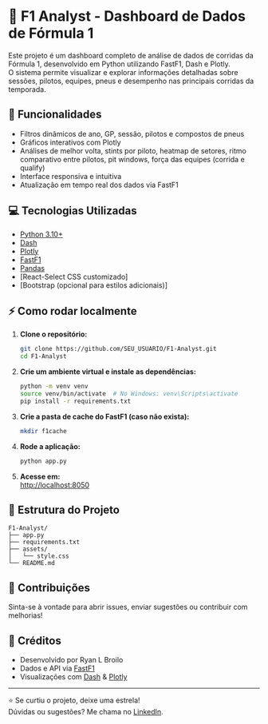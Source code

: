 # 🏁 F1 Analyst - Dashboard de Dados de Fórmula 1

Este projeto é um dashboard completo de análise de dados de corridas da Fórmula 1, desenvolvido em Python utilizando FastF1, Dash e Plotly.\
O sistema permite visualizar e explorar informações detalhadas sobre sessões, pilotos, equipes, pneus e desempenho nas principais corridas da temporada.

## 🚦 Funcionalidades

- Filtros dinâmicos de ano, GP, sessão, pilotos e compostos de pneus
- Gráficos interativos com Plotly
- Análises de melhor volta, stints por piloto, heatmap de setores, ritmo comparativo entre pilotos, pit windows, força das equipes (corrida e qualify)
- Interface responsiva e intuitiva
- Atualização em tempo real dos dados via FastF1

## 💻 Tecnologias Utilizadas

- [Python 3.10+](https://www.python.org/)
- [Dash](https://dash.plotly.com/)
- [Plotly](https://plotly.com/python/)
- [FastF1](https://theoehrly.github.io/Fast-F1/)
- [Pandas](https://pandas.pydata.org/)
- [React-Select CSS customizado]
- [Bootstrap (opcional para estilos adicionais)]

## ⚡ Como rodar localmente

1. **Clone o repositório:**

   ```bash
   git clone https://github.com/SEU_USUARIO/F1-Analyst.git
   cd F1-Analyst
   ```

2. **Crie um ambiente virtual e instale as dependências:**

   ```bash
   python -m venv venv
   source venv/bin/activate  # No Windows: venv\Scripts\activate
   pip install -r requirements.txt
   ```

3. **Crie a pasta de cache do FastF1 (caso não exista):**

   ```bash
   mkdir f1cache
   ```

4. **Rode a aplicação:**

   ```bash
   python app.py
   ```

5. **Acesse em:**\
   [http://localhost:8050](http://localhost:8050)

## 📁 Estrutura do Projeto

```
F1-Analyst/
├── app.py
├── requirements.txt
├── assets/
│   └── style.css
└── README.md
```

## 🤝 Contribuições

Sinta-se à vontade para abrir issues, enviar sugestões ou contribuir com melhorias!

## 📢 Créditos

- Desenvolvido por Ryan L Broilo
- Dados e API via [FastF1](https://theoehrly.github.io/Fast-F1/)
- Visualizações com [Dash](https://dash.plotly.com/) & [Plotly](https://plotly.com/python/)

---

⭐️ Se curtiu o projeto, deixe uma estrela!\
Dúvidas ou sugestões? Me chama no [LinkedIn](https://www.linkedin.com/in/ryan-lizze-broilo-737102209/).

